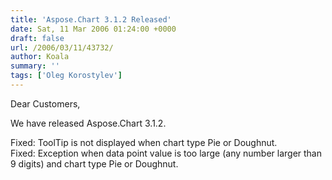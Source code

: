 ```yaml
---
title: 'Aspose.Chart 3.1.2 Released'
date: Sat, 11 Mar 2006 01:24:00 +0000
draft: false
url: /2006/03/11/43732/
author: Koala
summary: ''
tags: ['Oleg Korostylev']
---
```


Dear Customers,

We have released Aspose.Chart 3.1.2.

Fixed: ToolTip is not displayed when chart type Pie or Doughnut.  
Fixed: Exception when data point value is too large (any number larger than 9 digits) and chart type Pie or Doughnut.







